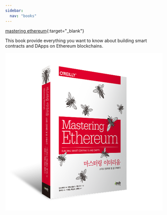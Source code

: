 ```yaml
---
sidebar:
  nav: "books"
---
```


[mastering ethereum](https://www.yes24.com/Product/Goods/73165236){:target="_blank"}

This book provide everything you want to know about building smart contracts and DApps on Ethereum blockchains.

![mastering ethereum](/assets/images/masteringethereum/zimage_masteringethereum.png)